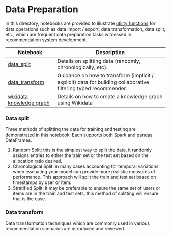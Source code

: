 # Data Preparation

In this directory, notebooks are provided to illustrate [utility functions](../../recommenders) for
data operations such as data import / export, data transformation, data split, etc., which are frequent
data preparation tasks witnessed in recommendation system development.

| Notebook | Description | 
| --- | --- | 
| [data_split](data_split.ipynb) | Details on splitting data (randomly, chronologically, etc). |
| [data_transform](data_transform.ipynb) | Guidance on how to transform (implicit / explicit) data for building collaborative filtering typed recommender. |
| [wikidata knowledge graph](wikidata_knowledge_graph.ipynb) | Details on how to create a knowledge graph using Wikidata |

### Data split

Three methods of splitting the data for training and testing are demonstrated in this notebook. Each supports both Spark and pandas DataFrames.
1. Random Split: this is the simplest way to split the data, it randomly assigns entries to either the train set or the test set based on the allocation ratio desired.
2. Chronological Split: in many cases accounting for temporal variations when evaluating your model can provide more realistic measures of performance. This approach will split the train and test set based on timestamps by user or item.
3. Stratified Split: it may be preferable to ensure the same set of users or items are in the train and test sets, this method of splitting will ensure that is the case.

###  Data transform
Data transformation techniques which are commonly used in various recommendation scenarios are introduced and reviewed. 
